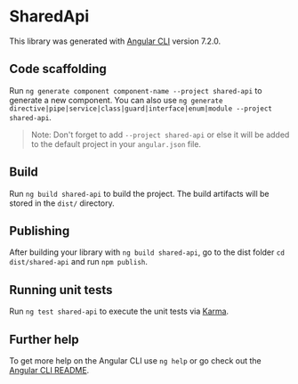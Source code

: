 # SharedApi

This library was generated with [Angular CLI](https://github.com/angular/angular-cli) version 7.2.0.

## Code scaffolding

Run `ng generate component component-name --project shared-api` to generate a new component. You can also use `ng generate directive|pipe|service|class|guard|interface|enum|module --project shared-api`.
> Note: Don't forget to add `--project shared-api` or else it will be added to the default project in your `angular.json` file. 

## Build

Run `ng build shared-api` to build the project. The build artifacts will be stored in the `dist/` directory.

## Publishing

After building your library with `ng build shared-api`, go to the dist folder `cd dist/shared-api` and run `npm publish`.

## Running unit tests

Run `ng test shared-api` to execute the unit tests via [Karma](https://karma-runner.github.io).

## Further help

To get more help on the Angular CLI use `ng help` or go check out the [Angular CLI README](https://github.com/angular/angular-cli/blob/master/README.md).
